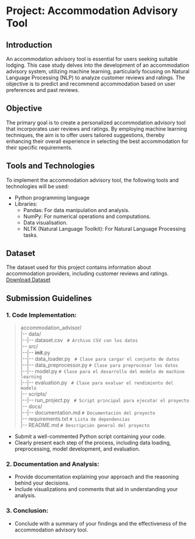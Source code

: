 # Project: Accommodation Advisory Tool

## Introduction
An accommodation advisory tool is essential for users seeking suitable lodging. This case study delves into the development of an accommodation advisory system, utilizing machine learning, particularly focusing on Natural Language Processing (NLP) to analyze customer reviews and ratings. The objective is to predict and recommend accommodation based on user preferences and past reviews.

## Objective
The primary goal is to create a personalized accommodation advisory tool that incorporates user reviews and ratings. By employing machine learning techniques, the aim is to offer users tailored suggestions, thereby enhancing their overall experience in selecting the best accommodation for their specific requirements.

## Tools and Technologies
To implement the accommodation advisory tool, the following tools and technologies will be used:
- Python programming language
- Libraries:
  - Pandas: For data manipulation and analysis.
  - NumPy: For numerical operations and computations.
  - Data visualisation.
  - NLTK (Natural Language Toolkit): For Natural Language Processing tasks.

## Dataset
The dataset used for this project contains information about accommodation providers, including customer reviews and ratings.
[Download Dataset](https://drive.google.com/file/d/1wYW_pLEEFluEejgkg_I2emxLjy9YZ5GG/view?usp=share_link)


## Submission Guidelines
### 1. Code Implementation:
>accommodation_advisor/   
|-- data/  
|--|-- dataset.csv ``` # Archivo CSV con los datos```  
|-- src/  
|--|-- __init__.py  
|--|-- data_loader.py ``` # Clase para cargar el conjunto de datos```   
|--|-- data_preprocessor.py ```# Clase para preprocesar los datos```  
|--|-- model.py ```# Clase para el desarrollo del modelo de machine learning```  
|--|-- evaluation.py ``` # Clase para evaluar el rendimiento del modelo```  
|-- scripts/  
|--|-- run_project.py ``` # Script principal para ejecutar el proyecto```     
|-- docs/  
|--|-- documentation.md ``` # Documentación del proyecto ```  
|-- requirements.txt ``` # Lista de dependencias  ```  
|-- README.md ``` # Descripción general del proyecto  ```  

- Submit a well-commented Python script containing your code.
- Clearly present each step of the process, including data loading, preprocessing, model development, and evaluation.

### 2. Documentation and Analysis:
- Provide documentation explaining your approach and the reasoning behind your decisions.
- Include visualizations and comments that aid in understanding your analysis.

### 3. Conclusion:
- Conclude with a summary of your findings and the effectiveness of the accommodation advisory tool.
